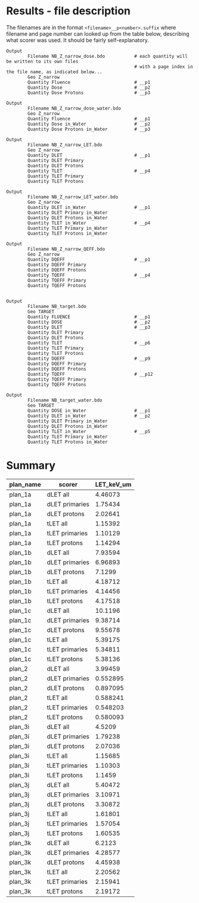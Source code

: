 # Results - file description
The filenames are in the format `<filename>__p<number>.suffix` where filename and page number can looked up from the table below, describing what scorer was used. It should be fairly self-explanatory.

```
Output
        Filename NB_Z_narrow_dose.bdo           # each quantity will be written to its own files
                                                # with a page index in the file name, as indicated below...
        Geo Z_narrow
        Quantity Fluence                        # __p1
        Quantity Dose                           # __p2
        Quantity Dose Protons                   # __p3

Output
        Filename NB_Z_narrow_dose_water.bdo
        Geo Z_narrow
        Quantity Fluence                        # __p1
        Quantity Dose in_Water                  # __p2
        Quantity Dose Protons in_Water          # __p3

Output
        Filename NB_Z_narrow_LET.bdo
        Geo Z_narrow
        Quantity DLET                           # __p1
        Quantity DLET Primary
        Quantity DLET Protons
        Quantity TLET                           # __p4
        Quantity TLET Primary
        Quantity TLET Protons

Output
        Filename NB_Z_narrow_LET_water.bdo
        Geo Z_narrow
        Quantity DLET in_Water                  # __p1
        Quantity DLET Primary in_Water
        Quantity DLET Protons in_Water
        Quantity TLET in_Water                  # __p4
        Quantity TLET Primary in_Water
        Quantity TLET Protons in_Water

Output
        Filename NB_Z_narrow_QEFF.bdo
        Geo Z_narrow
        Quantity DQEFF                          # __p1
        Quantity DQEFF Primary
        Quantity DQEFF Protons
        Quantity TQEFF                          # __p4
        Quantity TQEFF Primary
        Quantity TQEFF Protons


Output
        Filename NB_target.bdo
        Geo TARGET
        Quantity FLUENCE                        # __p1
        Quantity DOSE                           # __p2
        Quantity DLET                           # __p3
        Quantity DLET Primary
        Quantity DLET Protons
        Quantity TLET                           # __p6
        Quantity TLET Primary
        Quantity TLET Protons
        Quantity DQEFF                          # __p9
        Quantity DQEFF Primary
        Quantity DQEFF Protons
        Quantity TQEFF                          # __p12
        Quantity TQEFF Primary
        Quantity TQEFF Protons

Output
        Filename NB_target_water.bdo
        Geo TARGET
        Quantity DOSE in_Water                  # __p1
        Quantity DLET in_Water                  # __p2
        Quantity DLET Primary in_Water
        Quantity DLET Protons in_Water
        Quantity TLET in_Water                  # __p5
        Quantity TLET Primary in_Water
        Quantity TLET Protons in_Water
```

# Summary

| plan_name   | scorer         |   LET_keV_um |
|-------------|----------------|--------------|
| plan_1a     | dLET all       |     4.46073  |
| plan_1a     | dLET primaries |     1.75434  |
| plan_1a     | dLET protons   |     2.02641  |
| plan_1a     | tLET all       |     1.15392  |
| plan_1a     | tLET primaries |     1.10129  |
| plan_1a     | tLET protons   |     1.14294  |
| plan_1b     | dLET all       |     7.93594  |
| plan_1b     | dLET primaries |     6.96893  |
| plan_1b     | dLET protons   |     7.1299   |
| plan_1b     | tLET all       |     4.18712  |
| plan_1b     | tLET primaries |     4.14456  |
| plan_1b     | tLET protons   |     4.17518  |
| plan_1c     | dLET all       |    10.1196   |
| plan_1c     | dLET primaries |     9.38714  |
| plan_1c     | dLET protons   |     9.55678  |
| plan_1c     | tLET all       |     5.39175  |
| plan_1c     | tLET primaries |     5.34811  |
| plan_1c     | tLET protons   |     5.38136  |
| plan_2      | dLET all       |     3.99459  |
| plan_2      | dLET primaries |     0.552895 |
| plan_2      | dLET protons   |     0.897095 |
| plan_2      | tLET all       |     0.588241 |
| plan_2      | tLET primaries |     0.548203 |
| plan_2      | tLET protons   |     0.580093 |
| plan_3i     | dLET all       |     4.5209   |
| plan_3i     | dLET primaries |     1.79238  |
| plan_3i     | dLET protons   |     2.07036  |
| plan_3i     | tLET all       |     1.15685  |
| plan_3i     | tLET primaries |     1.10303  |
| plan_3i     | tLET protons   |     1.1459   |
| plan_3j     | dLET all       |     5.40472  |
| plan_3j     | dLET primaries |     3.10971  |
| plan_3j     | dLET protons   |     3.30872  |
| plan_3j     | tLET all       |     1.61801  |
| plan_3j     | tLET primaries |     1.57054  |
| plan_3j     | tLET protons   |     1.60535  |
| plan_3k     | dLET all       |     6.2123   |
| plan_3k     | dLET primaries |     4.28577  |
| plan_3k     | dLET protons   |     4.45938  |
| plan_3k     | tLET all       |     2.20562  |
| plan_3k     | tLET primaries |     2.15941  |
| plan_3k     | tLET protons   |     2.19172  |